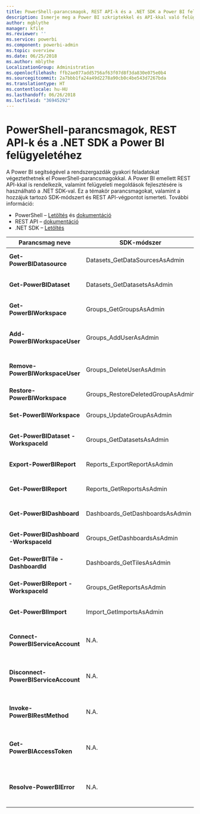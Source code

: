 ```yaml
---
title: PowerShell-parancsmagok, REST API-k és a .NET SDK a Power BI felügyeletéhez
description: Ismerje meg a Power BI szkriptekkel és API-kkal való felügyeletének módjait.
author: mgblythe
manager: kfile
ms.reviewer: ''
ms.service: powerbi
ms.component: powerbi-admin
ms.topic: overview
ms.date: 06/25/2018
ms.author: mblythe
LocalizationGroup: Administration
ms.openlocfilehash: ffb2ae077add5756af63f07d8f3da830e075e0b4
ms.sourcegitcommit: 2a7bbb1fa24a49d2278a90cb0c4be543d7267bda
ms.translationtype: HT
ms.contentlocale: hu-HU
ms.lasthandoff: 06/26/2018
ms.locfileid: "36945292"
---
```

# <a name="powershell-cmdlets-rest-apis-and-net-sdk-for-power-bi-administration"></a>PowerShell-parancsmagok, REST API-k és a .NET SDK a Power BI felügyeletéhez
A Power BI segítségével a rendszergazdák gyakori feladatokat végeztethetnek el PowerShell-parancsmagokkal. A Power BI emellett REST API-kkal is rendelkezik, valamint felügyeleti megoldások fejlesztésére is használható a .NET SDK-val. Ez a témakör parancsmagokat, valamint a hozzájuk tartozó SDK-módszert és REST API-végpontot ismerteti. További információ:

  - PowerShell – [Letöltés](https://www.powershellgallery.com/packages/MicrosoftPowerBIMgmt/) és [dokumentáció](https://docs.microsoft.com/powershell/power-bi/overview?view=powerbi-ps)
  - REST API – [dokumentáció](https://docs.microsoft.com/rest/api/power-bi/admin)
  - .NET SDK – [Letöltés](https://www.nuget.org/packages/Microsoft.PowerBI.Api/) 


| **Parancsmag neve** | **SDK-módszer** | **REST API-végpont** | **Leírás** |
| --- | --- | --- | --- |
| **Get-PowerBIDatasource** | Datasets\_GetDataSourcesAsAdmin | /v1.0/myorg/admin/datasets/{datasetkey}/datasources | Lekéri egy adott adatkészlet adatforrásait. |
| **Get-PowerBIDataset** | Datasets\_GetDatasetsAsAdmin | /v1.0/myorg/admin/datasets | Lekéri egy Power BI-bérlő összes adatkészletét. |
| **Get-PowerBIWorkspace** | Groups\_GetGroupsAsAdmin | /v1.0/myorg/admin/groups | Lekéri egy Power BI-bérlő összes munkaterületét. |
| **Add-PowerBIWorkspaceUser** | Groups\_AddUserAsAdmin | /v1.0/myorg/admin/groups/{groupId}/users | Tagként hozzáad egy felhasználót egy adott munkaterülethez. |
| **Remove-PowerBIWorkspaceUser** | Groups\_DeleteUserAsAdmin | /v1.0/myorg/admin/groups/{groupId}/users/{user} | Eltávolít egy felhasználót egy adott munkaterület tagjai közül. |
| **Restore-PowerBIWorkspace** | Groups\_RestoreDeletedGroupAsAdmin | /v1.0/myorg/admin/groups/{groupId}/restore | Visszaállít egy törölt munkaterületet. |
| **Set-PowerBIWorkspace** | Groups\_UpdateGroupAsAdmin | /v1.0/myorg/admin/groups/{groupId} | Frissíti egy adott munkaterület tulajdonságait. |
| **Get-PowerBIDataset -WorkspaceId** | Groups\_GetDatasetsAsAdmin | /v1.0/myorg/admin/groups/{group\_id}/datasets | Lekéri egy adott munkaterület adatkészleteit. |
| **Export-PowerBIReport** | Reports\_ExportReportAsAdmin | N.A. | Egy helyi fájlba exportál egy adott jelentést. |
| **Get-PowerBIReport** | Reports\_GetReportsAsAdmin | /v1.0/myorg/admin/reports | Lekéri egy Power BI-bérlő összes jelentését. |
| **Get-PowerBIDashboard** | Dashboards\_GetDashboardsAsAdmin | /v1.0/myorg/admin/dashboards | Lekéri egy Power BI-bérlő összes irányítópultját. |
| **Get-PowerBIDashboard -WorkspaceId** | Groups\_GetDashboardsAsAdmin | /v1.0/myorg/admin/groups/{group\_id}/dashboards | Lekéri egy adott munkaterület irányítópultjait. |
| **Get-PowerBITile -DashboardId** | Dashboards\_GetTilesAsAdmin | /v1.0/myorg/admin/dashboards/{dashboard\_id}/tiles | Lekéri egy adott irányítópult csempéit. |
| **Get-PowerBIReport -WorkspaceId** | Groups\_GetReportsAsAdmin | /v1.0/myorg/admin/groups/{group\_id}/reports | Lekéri egy adott munkaterület jelentéseit. |
| **Get-PowerBIImport** | Import\_GetImportsAsAdmin | /v1.0/myorg/admin/imports | Lekéri egy Power BI-bérlő összes importálását. |
| **Connect-PowerBIServiceAccount** | N.A. | N.A. | Bejelentkezés a Power BI-ba és egy munkamenet elindítása. |
| **Disconnect-PowerBIServiceAccount** | N.A. | N.A. | Kijelentkezés a Power BI-ból és az aktuális munkamenet bezárása. |
| **Invoke-PowerBIRestMethod** | N.A. | N.A. | Tetszőleges REST API-hívások küldése a Power BI-ba. |
| **Get-PowerBIAccessToken** | N.A. | N.A. | A Power BI hozzáférési jogkivonatának beszerzése egy munkamenetben. |
| **Resolve-PowerBIError** | N.A. | N.A. | Részletes hibaadatok lekérése sikertelen parancsmaghívások esetén. |